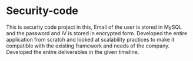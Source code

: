 # Security-code
This is security code project in this, Email of the user is stored in MySQL and the password and IV is stored in encrypted form. Developed the entire application from scratch and looked at scalability practices to make it compatible with the existing framework and needs of the company. Developed the entire deliverables in the given timeline.
